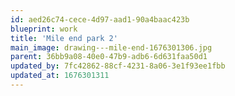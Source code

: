 ```yaml
---
id: aed26c74-cece-4d97-aad1-90a4baac423b
blueprint: work
title: 'Mile end park 2'
main_image: drawing---mile-end-1676301306.jpg
parent: 36bb9a08-40e0-47b9-adb6-6d631faa50d1
updated_by: 7fc42862-88cf-4231-8a06-3e1f93ee1fbb
updated_at: 1676301311
---
```

